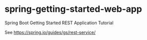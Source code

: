 # spring-getting-started-web-app
Spring Boot Getting Started REST Application Tutorial

See https://spring.io/guides/gs/rest-service/
